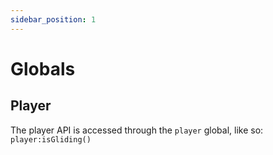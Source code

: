 ```yaml
---
sidebar_position: 1
---
```


# Globals

## Player

The player API is accessed through the <code>player</code> global, like so:
<code>player:isGliding()</code>
